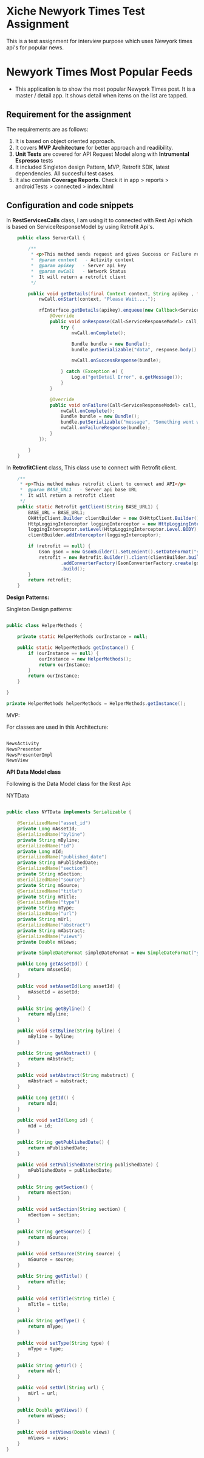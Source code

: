 # Xiche Newyork Times Test Assignment
 This is a test assignment for interview purpose which uses Newyork times api's for popular news.

# Newyork Times Most Popular Feeds
- This application is to show the most popular Newyork Times post. It is a master / detail app. It shows detail when items on the list are tapped.

## Requirement for the assignment

The requirements are as follows:
1)	It is based on object oriented approach.
2) It covers **MVP Architecture** for better approach and readibility.
3) **Unit Tests** are covered for API Request Model along with **Intrumental Espresso** tests
4) It included Singleton design Pattern, MVP, Retrofit SDK, latest dependencies. All succesful test cases.
5) It also contain **Coverage Reports**. Check it in app > reports > androidTests > connected > index.html


## Configuration and code snippets

In **RestServicesCalls** class, I am using it to connected with Rest Api which is based on ServiceResponseModel by using Retrofit Api's.

```Java
    public class ServerCall {

        /**
         * <p>This method sends request and gives Success or Failure response in return</p>
         *  @param context   - Activity context
         *  @param apikey   - Server api key
         *  @param nwCall   - Network Status
         *  It will return a retrofit client
         */

        public void getDetails(final Context context, String apikey , final NetworkStatus nwCall) {
            nwCall.onStart(context, "Please Wait....");

            rfInterface.getDetails(apikey).enqueue(new Callback<ServiceResponseModel>() {
                @Override
                public void onResponse(Call<ServiceResponseModel> call, Response<ServiceResponseModel> response) {
                    try {
                        nwCall.onComplete();

                        Bundle bundle = new Bundle();
                        bundle.putSerializable("data", response.body().getResults());

                        nwCall.onSuccessResponse(bundle);

                    } catch (Exception e) {
                        Log.e("getDetail Error", e.getMessage());
                    }
                }

                @Override
                public void onFailure(Call<ServiceResponseModel> call, Throwable t) {
                    nwCall.onComplete();
                    Bundle bundle = new Bundle();
                    bundle.putSerializable("message", "Something went wrong, please try again later");
                    nwCall.onFailureResponse(bundle);
                }
            });

        }
    }
```

In **RetrofitClient** class, This class use to connect with Retrofit client.

```Java
    /**
     * <p>This method makes retrofit client to connect and API</p>
     *  @param BASE_URL1   - Server api base URL
     *  It will return a retrofit client
     */
    public static Retrofit getClient(String BASE_URL1) {
        BASE_URL = BASE_URL1;
        OkHttpClient.Builder clientBuilder = new OkHttpClient.Builder();
        HttpLoggingInterceptor loggingInterceptor = new HttpLoggingInterceptor();
        loggingInterceptor.setLevel(HttpLoggingInterceptor.Level.BODY);
        clientBuilder.addInterceptor(loggingInterceptor);

        if (retrofit == null) {
            Gson gson = new GsonBuilder().setLenient().setDateFormat("yyyy-MM-dd'T'HH:mm:ssZ").create();
            retrofit = new Retrofit.Builder().client(clientBuilder.build()).baseUrl(BASE_URL)
                    .addConverterFactory(GsonConverterFactory.create(gson))
                    .build();
        }
        return retrofit;
    }
```

**Design Patterns:** 

Singleton Design patterns: 

```Java

public class HelperMethods {

    private static HelperMethods ourInstance = null;

    public static HelperMethods getInstance() {
        if (ourInstance == null) {
            ourInstance = new HelperMethods();
            return ourInstance;
        }
        return ourInstance;
    }

}

private HelperMethods helperMethods = HelperMethods.getInstance();

```

MVP: 

For classes are used in this Architecture:

```Java

NewsActivity
NewsPresenter
NewsPresenterImpl
NewsView

```

**API Data Model class**

Following is the Data Model class for the Rest Api:

NYTData

```Java

public class NYTData implements Serializable {

    @SerializedName("asset_id")
    private Long mAssetId;
    @SerializedName("byline")
    private String mByline;
    @SerializedName("id")
    private Long mId;
    @SerializedName("published_date")
    private String mPublishedDate;
    @SerializedName("section")
    private String mSection;
    @SerializedName("source")
    private String mSource;
    @SerializedName("title")
    private String mTitle;
    @SerializedName("type")
    private String mType;
    @SerializedName("url")
    private String mUrl;
    @SerializedName("abstract")
    private String mAbstract;
    @SerializedName("views")
    private Double mViews;

    private SimpleDateFormat simpleDateFormat = new SimpleDateFormat("yyyy-MM-dd", Locale.getDefault());

    public Long getAssetId() {
        return mAssetId;
    }

    public void setAssetId(Long assetId) {
        mAssetId = assetId;
    }

    public String getByline() {
        return mByline;
    }

    public void setByline(String byline) {
        mByline = byline;
    }

    public String getAbstract() {
        return mAbstract;
    }

    public void setAbstract(String mabstract) {
        mAbstract = mabstract;
    }

    public Long getId() {
        return mId;
    }

    public void setId(Long id) {
        mId = id;
    }

    public String getPublishedDate() {
        return mPublishedDate;
    }

    public void setPublishedDate(String publishedDate) {
        mPublishedDate = publishedDate;
    }

    public String getSection() {
        return mSection;
    }

    public void setSection(String section) {
        mSection = section;
    }

    public String getSource() {
        return mSource;
    }

    public void setSource(String source) {
        mSource = source;
    }

    public String getTitle() {
        return mTitle;
    }

    public void setTitle(String title) {
        mTitle = title;
    }

    public String getType() {
        return mType;
    }

    public void setType(String type) {
        mType = type;
    }

    public String getUrl() {
        return mUrl;
    }

    public void setUrl(String url) {
        mUrl = url;
    }

    public Double getViews() {
        return mViews;
    }

    public void setViews(Double views) {
        mViews = views;
    }
}

```
